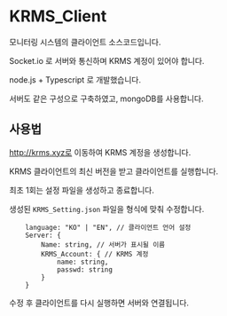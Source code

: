 # KRMS_Client

모니터링 시스템의 클라이언트 소스코드입니다.

Socket.io 로 서버와 통신하며 KRMS 계정이 있어야 합니다.

node.js + Typescript 로 개발했습니다.

서버도 같은 구성으로 구축하였고, mongoDB를 사용합니다.


## 사용법
http://krms.xyz로 이동하여 KRMS 계정을 생성합니다.

KRMS 클라이언트의 최신 버전을 받고 클라이언트를 실행합니다.

최초 1회는 설정 파일을 생성하고 종료합니다.

생성된 `KRMS_Setting.json` 파일을 형식에 맞춰 수정합니다.

```
    language: "KO" | "EN", // 클라이언트 언어 설정
    Server: {
        Name: string, // 서버가 표시될 이름
        KRMS_Account: { // KRMS 계정
            name: string,
            passwd: string
        }
    }
```

수정 후 클라이언트를 다시 실행하면 서버와 연결됩니다.

